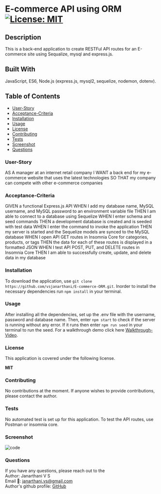 # E-commerce API using ORM [![License: MIT](https://img.shields.io/badge/License-MIT-yellow.svg)](https://opensource.org/licenses/MIT)

## Description
This is a back-end application to create RESTFul API routes for an E-commerce site using Sequalize, mysql and express.js. 

## Built With
JavaScript, ES6, Node.js (express.js, mysql2, sequelize, nodemon, dotenv).

## Table of Contents
* [User-Story](#User-Story)
* [Acceptance-Criteria](#Acceptance-Criteria)
* [Installation](#Installation)
* [Usage](#Usage)
* [License](#License)
* [Contributing](#Contributing)
* [Tests](#Tests)
* [Screenshot](#Screenshot)
* [Questions](#Questions)

### User-Story
AS A manager at an internet retail company
I WANT a back end for my e-commerce website that uses the latest technologies
SO THAT my company can compete with other e-commerce companies

### Acceptance-Criteria
GIVEN a functional Express.js API
WHEN I add my database name, MySQL username, and MySQL password to an environment variable file
THEN I am able to connect to a database using Sequelize
WHEN I enter schema and seed commands
THEN a development database is created and is seeded with test data
WHEN I enter the command to invoke the application
THEN my server is started and the Sequelize models are synced to the MySQL database
WHEN I open API GET routes in Insomnia Core for categories, products, or tags
THEN the data for each of these routes is displayed in a formatted JSON
WHEN I test API POST, PUT, and DELETE routes in Insomnia Core
THEN I am able to successfully create, update, and delete data in my database
### Installation
To download the application, use 
```git clone https://github.com/vsjanarthani/E-commerce-ORM.git```. 
Inorder to install the necessary dependencies run 
```npm install``` 
in your terminal. 

### Usage
After installing all the dependencies, set up the .env file with the username, password and database name. Then, enter 
```npm start``` 
to check if the server is running without any error. If it runs then enter
```npm run seed``` 
in your terminal to run the seed. For a walkthrough demo click here [Walkthrough-Video](https://drive.google.com/file/d/1TGY48-3jJEzJCVjQ_0HrmVJVoyCzF-6p/view?usp=sharing).

### License
This application is covered under the following license. 

**MIT**

### Contributing 
No contributions at the moment. If anyone wishes to provide contributions, please contact the author.

### Tests
No automated test is set up for this application. To test the API routes, use Postman or insomnia core.

### Screenshot
![code](./assets/postman-image.png)
### Questions
If you have any questions, please reach out to the<br>
Author: Janarthani V S <br>
Email 📧: janarthani.vs@gmail.com <br>
Author's github profile: [GitHub](https://github.com/vsjanarthani)

